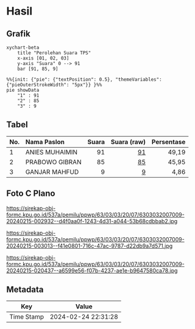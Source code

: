# Hasil

## Grafik

```mermaid
xychart-beta
    title "Perolehan Suara TPS"
    x-axis [01, 02, 03]
    y-axis "Suara" 0 --> 91
    bar [91, 85, 9]
```

```mermaid
%%{init: {"pie": {"textPosition": 0.5}, "themeVariables": {"pieOuterStrokeWidth": "5px"}} }%%
pie showData
    "1" : 91
    "2" : 85
    "3" : 9
```

## Tabel

| No. | Nama Paslon    | Suara | Suara (raw) | Persentase |
|:--- |:-------------- | -----:| -----------:| ----------:|
| 1   | ANIES MUHAIMIN | 91    | [91][p-1]   | 49,19      |
| 2   | PRABOWO GIBRAN | 85    | [85][p-2]   | 45,95      |
| 3   | GANJAR MAHFUD  | 9     | [9][p-3]    | 4,86       |


[p-1]: https://github.com/gigit-pemilu/pemilu-2024/blob/main/pilpres/hitung-suara/sub/63-kalimantan-selatan/sub/03-banjar/sub/03-gambut/sub/2007-malintang/sub/009-tps/sub/paslon-1.txt
[p-2]: https://github.com/gigit-pemilu/pemilu-2024/blob/main/pilpres/hitung-suara/sub/63-kalimantan-selatan/sub/03-banjar/sub/03-gambut/sub/2007-malintang/sub/009-tps/sub/paslon-2.txt
[p-3]: https://github.com/gigit-pemilu/pemilu-2024/blob/main/pilpres/hitung-suara/sub/63-kalimantan-selatan/sub/03-banjar/sub/03-gambut/sub/2007-malintang/sub/009-tps/sub/paslon-3.txt

## Foto C Plano

https://sirekap-obj-formc.kpu.go.id/537a/pemilu/ppwp/63/03/03/20/07/6303032007009-20240215-002932--d4f0aa0f-1243-4d31-a044-53b68cdbbab2.jpg

https://sirekap-obj-formc.kpu.go.id/537a/pemilu/ppwp/63/03/03/20/07/6303032007009-20240215-003013--f41e0801-716c-47ac-9787-d22db9a7d571.jpg

https://sirekap-obj-formc.kpu.go.id/537a/pemilu/ppwp/63/03/03/20/07/6303032007009-20240215-020437--a6599e56-f07b-4237-ae1e-b9647580ca78.jpg


## Metadata

| Key        | Value               |
| ---------- | ------------------- |
| Time Stamp | 2024-02-24 22:31:28 |



